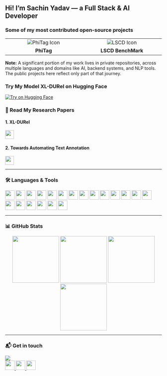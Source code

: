 <h2 align="left">Hi! I’m Sachin Yadav — a Full Stack & AI Developer</h2>

### Some of my most contributed open-source projects

<table>
  <tr>
    <td align="center" valign="top" width="300">
      <a href="https://github.com/Garrafao/phitag" target="_blank" style="text-decoration: none; color: inherit;">
        <div style="display: flex; flex-direction: column; align-items: center;">
          <img src="https://img.icons8.com/fluency/48/folder-invoices.png" alt="PhiTag Icon" />
          <strong style="margin-top: 6px;">PhiTag</strong>
          <!-- <sub style="color: #666;">A lightweight annotation tool for NLP datasets.</sub> -->
        </div>
      </a>
    </td>
    <td align="center" valign="top" width="300">
      <a href="https://github.com/Garrafao/LSCDBenchmark" target="_blank" style="text-decoration: none; color: inherit;">
        <div style="display: flex; flex-direction: column; align-items: center;">
          <img src="https://img.icons8.com/fluency/48/folder-invoices.png" alt="LSCD Icon" />
          <strong style="margin-top: 6px;">LSCD BenchMark</strong>
          <!-- <sub style="color: #666;">Evaluating Lexical Semantic Change across time and languages.</sub> -->
        </div>
      </a>
    </td>
  </tr>
</table>

**Note:** A significant portion of my work lives in private repositories, across multiple languages and domains like AI, backend systems, and NLP tools. The public projects here reflect only part of that journey.

### Try My Model **XL-DURel** on Hugging Face

<a href="https://huggingface.co/sachinn1/xl-durel" target="_blank">
  <img src="https://img.shields.io/badge/Try%20on-HuggingFace-yellow?logo=huggingface&style=for-the-badge" alt="Try on Hugging Face" />
</a>



### 📝 Read My Research Papers

#### 1. **XL-DURel**   
<a href="#" target="_blank">
  <img src="https://img.shields.io/badge/View%20Paper-arXiv-B31B1B?style=for-the-badge&logo=arxiv&logoColor=white" height="28" />
</a>

#### 2. **Towards Automating Text Annotation**  

<a href="https://arxiv.org/pdf/2407.04130v1" target="_blank">
  <img src="https://img.shields.io/badge/View%20Paper-arXiv-B31B1B?style=for-the-badge&logo=arxiv&logoColor=white" height="28" />
</a>

---
### 🛠 Languages & Tools

<div align="left">
  <img src="https://cdn.jsdelivr.net/gh/devicons/devicon/icons/java/java-original.svg" height="30" />
  <img src="https://cdn.jsdelivr.net/gh/devicons/devicon/icons/javascript/javascript-original.svg" height="30" />
  <img src="https://cdn.jsdelivr.net/gh/devicons/devicon/icons/typescript/typescript-original.svg" height="30" />
  <img src="https://cdn.jsdelivr.net/gh/devicons/devicon/icons/react/react-original.svg" height="30" />
  <img src="https://cdn.jsdelivr.net/gh/devicons/devicon/icons/html5/html5-original.svg" height="30" />
  <img src="https://cdn.jsdelivr.net/gh/devicons/devicon/icons/css3/css3-original.svg" height="30" />
  <img src="https://cdn.jsdelivr.net/gh/devicons/devicon/icons/python/python-original.svg" height="30" />
  <img src="https://cdn.jsdelivr.net/gh/devicons/devicon/icons/csharp/csharp-original.svg" height="30" />
  <img src="https://cdn.jsdelivr.net/gh/devicons/devicon/icons/spring/spring-original.svg" height="30" />
  <img src="https://cdn.jsdelivr.net/gh/devicons/devicon/icons/nodejs/nodejs-original.svg" height="30" />
  <img src="https://cdn.jsdelivr.net/gh/devicons/devicon/icons/intellij/intellij-original.svg" height="30" />
  <img src="https://cdn.jsdelivr.net/gh/devicons/devicon/icons/googlecloud/googlecloud-original.svg" height="30" />
  <img src="https://cdn.jsdelivr.net/gh/devicons/devicon/icons/docker/docker-original.svg" height="30" />
  <img src="https://skillicons.dev/icons?i=aws" height="30" />
  <img src="https://cdn.simpleicons.org/pytorch/EE4C2C" height="30" />
  <img src="https://skillicons.dev/icons?i=tailwind" height="30" />
  <img src="https://huggingface.co/front/assets/huggingface_logo-noborder.svg" height="30"  />
  <img src="https://cdn.jsdelivr.net/gh/devicons/devicon/icons/mongodb/mongodb-original.svg" height="30" />
  <img src="https://cdn.jsdelivr.net/gh/devicons/devicon/icons/postgresql/postgresql-original.svg" height="30"  />
  <img src="https://cdn.jsdelivr.net/gh/devicons/devicon/icons/mysql/mysql-original.svg" height="30"  />

</div>

---

### 📊 GitHub Stats

<div align="center">
  <img src="https://github-readme-stats.vercel.app/api?username=sachinn12&show_icons=true&include_all_commits=true&count_private=true&theme=dracula" height="150" />
  <img src="https://streak-stats.demolab.com?user=sachinn12&theme=dracula" height="150" />
  <img src="https://github-readme-stats.vercel.app/api/top-langs?username=sachinn12&layout=compact&langs_count=5&theme=dracula" height="150" />
  <img src="https://github-profile-trophy.vercel.app?username=sachinn12&no-frame=true&theme=dracula" height="150" />
</div>

---



### 📬 Get in touch 
 <img src="https://visitor-badge.laobi.icu/badge?page_id=sachinn12.sachinn12&"  />
<div align="left">
  <a href="https://www.linkedin.com/in/sachhinn/" target="_blank">
    <img src="https://img.shields.io/static/v1?message=LinkedIn&logo=linkedin&label=&color=0077B5&logoColor=white&labelColor=&style=for-the-badge" height="30" />
  </a>
  <a href="https://discord.com/users/1155905027609727028" target="_blank">
    <img src="https://img.shields.io/static/v1?message=Discord&logo=discord&label=&color=7289DA&logoColor=white&labelColor=&style=for-the-badge"  height="30" />
  </a>
  <a href="mailto:sachindv42@gmail.com" target="_blank">
    <img src="https://img.shields.io/static/v1?message=Gmail&logo=gmail&label=&color=D14836&logoColor=white&labelColor=&style=for-the-badge" height="30" />
  </a>
</div>
